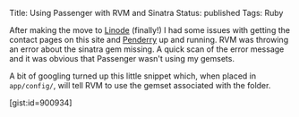 Title: Using Passenger with RVM and Sinatra
Status: published
Tags: Ruby

After making the move to [Linode](https://linode.com) (finally!) I had some issues with getting the contact pages on this site and [Penderry](https://penderry.com) up and running. RVM was throwing an error about the sinatra gem missing. A quick scan of the error message and it was obvious that Passenger wasn't using my gemsets.

A bit of googling turned up this little snippet which, when placed in `app/config/`, will tell RVM to use the gemset associated with the folder.

[gist:id=900934]
